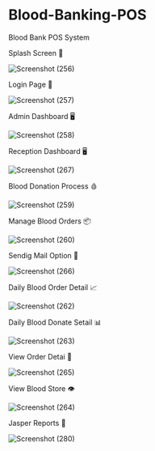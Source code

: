 # Blood-Banking-POS
Blood Bank POS System

Splash Screen 🌟

![Screenshot (256)](https://user-images.githubusercontent.com/87766409/135576604-02823f86-b737-4830-9e3a-d7ba25c242ca.png)

Login Page 🔐

![Screenshot (257)](https://user-images.githubusercontent.com/87766409/135576829-967b695c-87ea-4471-a3b4-66c6cb802d87.png)

Admin Dashboard 🖥

![Screenshot (258)](https://user-images.githubusercontent.com/87766409/135577125-3aa54a1a-f63b-4e8c-a90f-d87656fa6a9b.png)

Reception Dashboard 🖥

![Screenshot (267)](https://user-images.githubusercontent.com/87766409/135577554-0c6aa346-ec43-4a09-a029-ceed168178c7.png)

Blood Donation Process 🩸

![Screenshot (259)](https://user-images.githubusercontent.com/87766409/135577902-94fa0b1b-20a4-4a80-96cc-7ba0fa478e25.png)

Manage Blood Orders 📦

![Screenshot (260)](https://user-images.githubusercontent.com/87766409/135578413-4314d3c5-2b67-4a9f-b260-42130b78d515.png)

Sendig Mail Option 💾

![Screenshot (266)](https://user-images.githubusercontent.com/87766409/135579141-03f4a8ce-8ccc-4cb8-9961-27e1d300e941.png)

Daily Blood Order Detail 📈

![Screenshot (262)](https://user-images.githubusercontent.com/87766409/135578620-7d481805-14a9-40fa-84d7-8790036bfd6d.png)

Daily Blood Donate Setail 📊

![Screenshot (263)](https://user-images.githubusercontent.com/87766409/135578922-ba5dfcee-8073-4cc5-94ee-302e5efcce08.png)

View  Order Detai 👀

![Screenshot (265)](https://user-images.githubusercontent.com/87766409/135579685-31640198-1014-4fd7-9e0c-ed1662722f38.png)

View Blood Store 👁

![Screenshot (264)](https://user-images.githubusercontent.com/87766409/135580024-2f6cf2a7-a145-468b-b3fc-a8efe87ca43b.png)

Jasper Reports 🎫

![Screenshot (280)](https://user-images.githubusercontent.com/87766409/135736453-92eb4283-6071-4a94-8cd5-dbfc34f0fc70.png)
